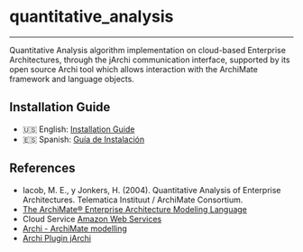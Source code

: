 # quantitative_analysis
----

Quantitative Analysis algorithm implementation on cloud-based Enterprise Architectures, through the jArchi
communication interface, supported by its open source Archi tool which allows interaction with the ArchiMate framework
and language objects.

## Installation Guide

- 🇺🇸 English: [Installation Guide](docs/INSTALL_GUIDE_ENG.md#quantitative_analysis--installation-guide)
- 🇪🇸 Spanish: [Guía de Instalación](docs/INSTALL_GUIDE_ESP.md#quantitative_analysis--guía-de-instalación)


## References

 - Iacob, M. E., y Jonkers, H. (2004). Quantitative Analysis of Enterprise Architectures. Telematica Instituut / ArchiMate Consortium.
 - [The ArchiMate® Enterprise Architecture Modeling Language](https://www.opengroup.org/archimate-forum/archimate-overview)
 - Cloud Service [Amazon Web Services](https://aws.amazon.com)
 - [Archi - ArchiMate modelling](https://www.archimatetool.com)
 - [Archi Plugin jArchi](https://www.archimatetool.com/plugins/#jArchi)

